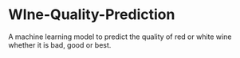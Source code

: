 # WIne-Quality-Prediction
A machine learning model to predict the quality of red or white wine whether it is bad, good or best.
